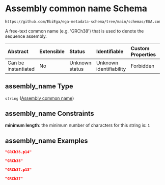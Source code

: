 # Assembly common name Schema

```txt
https://github.com/EbiEga/ega-metadata-schema/tree/main/schemas/EGA.common-definitions.json#/definitions/ncbi_assembly_descriptor/properties/assembly_name
```

A free-text common name (e.g. 'GRCh38') that is used to denote the sequence assembly.

| Abstract            | Extensible | Status         | Identifiable            | Custom Properties | Additional Properties | Access Restrictions | Defined In                                                                                |
| :------------------ | :--------- | :------------- | :---------------------- | :---------------- | :-------------------- | :------------------ | :---------------------------------------------------------------------------------------- |
| Can be instantiated | No         | Unknown status | Unknown identifiability | Forbidden         | Allowed               | none                | [EGA.common-definitions.json*](../out/EGA.common-definitions.json "open original schema") |

## assembly_name Type

`string` ([Assembly common name](ega-12-definitions-ncbis-assembly-descriptor-properties-assembly-common-name.md))

## assembly_name Constraints

**minimum length**: the minimum number of characters for this string is: `1`

## assembly_name Examples

```json
"GRCh38.p14"
```

```json
"GRCh38"
```

```json
"GRCh37.p13"
```

```json
"GRCh37"
```
